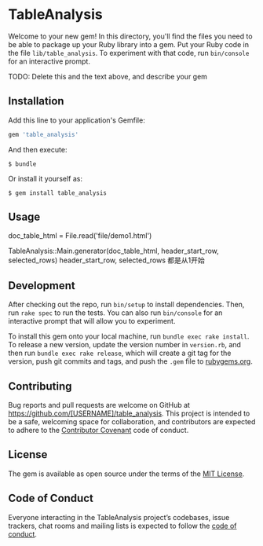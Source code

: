 # TableAnalysis

Welcome to your new gem! In this directory, you'll find the files you need to be able to package up your Ruby library into a gem. Put your Ruby code in the file `lib/table_analysis`. To experiment with that code, run `bin/console` for an interactive prompt.

TODO: Delete this and the text above, and describe your gem

## Installation

Add this line to your application's Gemfile:

```ruby
gem 'table_analysis'
```

And then execute:

    $ bundle

Or install it yourself as:

    $ gem install table_analysis

## Usage

doc_table_html = File.read('file/demo1.html')

TableAnalysis::Main.generator(doc_table_html, header_start_row, selected_rows)
header_start_row, selected_rows 都是从1开始 
## Development

After checking out the repo, run `bin/setup` to install dependencies. Then, run `rake spec` to run the tests. You can also run `bin/console` for an interactive prompt that will allow you to experiment.

To install this gem onto your local machine, run `bundle exec rake install`. To release a new version, update the version number in `version.rb`, and then run `bundle exec rake release`, which will create a git tag for the version, push git commits and tags, and push the `.gem` file to [rubygems.org](https://rubygems.org).

## Contributing

Bug reports and pull requests are welcome on GitHub at https://github.com/[USERNAME]/table_analysis. This project is intended to be a safe, welcoming space for collaboration, and contributors are expected to adhere to the [Contributor Covenant](http://contributor-covenant.org) code of conduct.

## License

The gem is available as open source under the terms of the [MIT License](https://opensource.org/licenses/MIT).

## Code of Conduct

Everyone interacting in the TableAnalysis project’s codebases, issue trackers, chat rooms and mailing lists is expected to follow the [code of conduct](https://github.com/[USERNAME]/table_analysis/blob/master/CODE_OF_CONDUCT.md).
